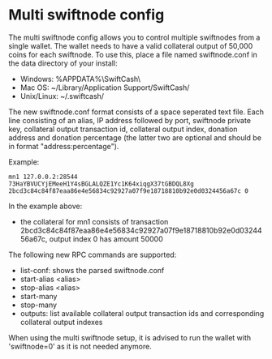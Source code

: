 Multi swiftnode config
=======================

The multi swiftnode config allows you to control multiple swiftnodes from a single wallet. The wallet needs to have a valid collateral output of 50,000 coins for each swiftnode. To use this, place a file named swiftnode.conf in the data directory of your install:
 * Windows: %APPDATA%\SwiftCash\
 * Mac OS: ~/Library/Application Support/SwiftCash/
 * Unix/Linux: ~/.swiftcash/

The new swiftnode.conf format consists of a space seperated text file. Each line consisting of an alias, IP address followed by port, swiftnode private key, collateral output transaction id, collateral output index, donation address and donation percentage (the latter two are optional and should be in format "address:percentage").

Example:
```
mn1 127.0.0.2:28544 73HaYBVUCYjEMeeH1Y4sBGLALQZE1Yc1K64xiqgX37tGBDQL8Xg 2bcd3c84c84f87eaa86e4e56834c92927a07f9e18718810b92e0d0324456a67c 0
```

In the example above:
* the collateral for mn1 consists of transaction 2bcd3c84c84f87eaa86e4e56834c92927a07f9e18718810b92e0d0324456a67c, output index 0 has amount 50000


The following new RPC commands are supported:
* list-conf: shows the parsed swiftnode.conf
* start-alias \<alias\>
* stop-alias \<alias\>
* start-many
* stop-many
* outputs: list available collateral output transaction ids and corresponding collateral output indexes

When using the multi swiftnode setup, it is advised to run the wallet with 'swiftnode=0' as it is not needed anymore.
